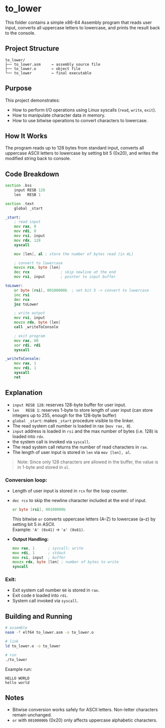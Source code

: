 # to_lower

This folder contains a simple x86-64 Assembly program that reads user input, converts all uppercase letters to lowercase, and prints the result back to the console.

## Project Structure

```
to_lower/
├── to_lower.asm     ← assembly source file
├── to_lower.o       ← object file
└── to_lower         ← final executable
```

## Purpose

This project demonstrates:

- How to perform I/O operations using Linux syscalls (`read`, `write`, `exit`).
- How to manipulate character data in memory.
- How to use bitwise operations to convert characters to lowercase.

## How It Works

The program reads up to 128 bytes from standard input, converts all uppercase ASCII letters to lowercase by setting bit 5 (0x20), and writes the modified string back to console.

## Code Breakdown

```asm
section .bss
    input RESB 128
    len   RESB 1

section .text
    global _start

_start:
    ; read input
    mov rax, 0
    mov rdi, 0
    mov rsi, input
    mov rdx, 128
    syscall

    mov [len], al ; store the number of bytes read (in AL)

    ; convert to lowercase
    movzx rcx, byte [len]
    dec rcx              ; skip newline at the end
    mov rsi, input       ; pointer to input buffer

toLower:
    or byte [rsi], 00100000b  ; set bit 5 -> convert to lowercase
    inc rsi
    dec rcx
    jnz toLower

    ; write output
    mov rsi, input
    movzx rdx, byte [len]
    call _writeToConsole

    ; exit program
    mov rax, 60
    xor rdi, rdi
    syscall

_writeToConsole:
    mov rax, 1
    mov rdi, 1
    syscall
    ret
```

## Explanation

- `input RESB 128`: reserves 128-byte buffer for user input.
- `len   RESB 1`: reserves 1-byte to store length of user input (can store integers up to 255, enough for the 128-byte buffer)
- `global _start`: makes `_start` procedure visible to the linker.
- The read system call number is loaded in rax (`mov rax, 0`).
- `input` address is loaded in `rsi` and the max number of bytes (i.e. 128) is loaded into `rdx`.
- the system call is invoked via `syscall`.
- The read system call returns the number of read characters in `rax`.
- The length of user input is stored in `len` via `mov [len], al`.
>Note: Since only 128 characters are allowed in the buffer, the value is in 1-byte and stored in `al`.

### Conversion loop:
- Length of user input is stored in `rcx` for the loop counter.
- `dec rcx` to skip the newline character included at the end of input.

  ```asm
  or byte [rsi], 00100000b
  ```
  This bitwise `or` converts uppercase letters (A–Z) to lowercase (a–z) by setting bit 5 in ASCII.  
  Example: `'A' (0x41)` → `'a' (0x61)`.

- **Output Handling:**
  ```asm
  mov rax, 1      ; syscall: write
  mov rdi, 1      ; stdout
  mov rsi, input  ; buffer
  movzx rdx, byte [len] ; number of bytes to write
  syscall
  ```

### Exit:
- Exit system call number `60` is stored in `rax`.
- Exit code `0` loaded into `rdi`.
- System call invoked via `syscall`.

## Building and Running

```bash
# assemble
nasm -f elf64 to_lower.asm -o to_lower.o

# link
ld to_lower.o -o to_lower

# run
./to_lower
```

Example run:

```
HELLO WORLD
hello world
```

## Notes

- Bitwise conversion works safely for ASCII letters. Non-letter characters remain unchanged.
- `or` with `00100000b` (0x20) only affects uppercase alphabetic characters.
